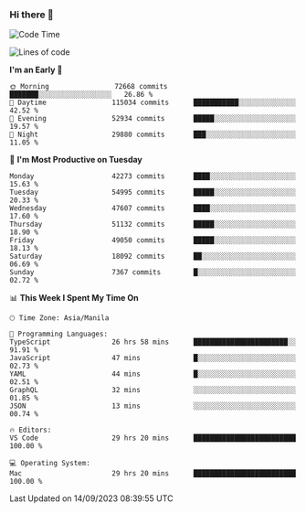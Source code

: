 ### Hi there 👋

<!--START_SECTION:waka-->
![Code Time](http://img.shields.io/badge/Code%20Time-4%2C333%20hrs%2019%20mins-blue)

![Lines of code](https://img.shields.io/badge/From%20Hello%20World%20I%27ve%20Written-106.0%20million%20lines%20of%20code-blue)

**I'm an Early 🐤** 

```text
🌞 Morning                72668 commits       ███████░░░░░░░░░░░░░░░░░░   26.86 % 
🌆 Daytime                115034 commits      ███████████░░░░░░░░░░░░░░   42.52 % 
🌃 Evening                52934 commits       █████░░░░░░░░░░░░░░░░░░░░   19.57 % 
🌙 Night                  29880 commits       ███░░░░░░░░░░░░░░░░░░░░░░   11.05 % 
```
📅 **I'm Most Productive on Tuesday** 

```text
Monday                   42273 commits       ████░░░░░░░░░░░░░░░░░░░░░   15.63 % 
Tuesday                  54995 commits       █████░░░░░░░░░░░░░░░░░░░░   20.33 % 
Wednesday                47607 commits       ████░░░░░░░░░░░░░░░░░░░░░   17.60 % 
Thursday                 51132 commits       █████░░░░░░░░░░░░░░░░░░░░   18.90 % 
Friday                   49050 commits       █████░░░░░░░░░░░░░░░░░░░░   18.13 % 
Saturday                 18092 commits       ██░░░░░░░░░░░░░░░░░░░░░░░   06.69 % 
Sunday                   7367 commits        █░░░░░░░░░░░░░░░░░░░░░░░░   02.72 % 
```


📊 **This Week I Spent My Time On** 

```text
🕑︎ Time Zone: Asia/Manila

💬 Programming Languages: 
TypeScript               26 hrs 58 mins      ███████████████████████░░   91.91 % 
JavaScript               47 mins             █░░░░░░░░░░░░░░░░░░░░░░░░   02.73 % 
YAML                     44 mins             █░░░░░░░░░░░░░░░░░░░░░░░░   02.51 % 
GraphQL                  32 mins             ░░░░░░░░░░░░░░░░░░░░░░░░░   01.85 % 
JSON                     13 mins             ░░░░░░░░░░░░░░░░░░░░░░░░░   00.74 % 

🔥 Editors: 
VS Code                  29 hrs 20 mins      █████████████████████████   100.00 % 

💻 Operating System: 
Mac                      29 hrs 20 mins      █████████████████████████   100.00 % 
```


 Last Updated on 14/09/2023 08:39:55 UTC
<!--END_SECTION:waka-->


<!--
**rad182/rad182** is a ✨ _special_ ✨ repository because its `README.md` (this file) appears on your GitHub profile.

Here are some ideas to get you started:

- 🔭 I’m currently working on ...
- 🌱 I’m currently learning ...
- 👯 I’m looking to collaborate on ...
- 🤔 I’m looking for help with ...
- 💬 Ask me about ...
- 📫 How to reach me: ...
- 😄 Pronouns: ...
- ⚡ Fun fact: ...
-->
